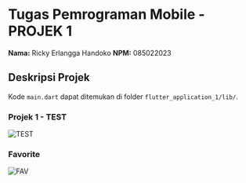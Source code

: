 # Tugas Pemrograman Mobile - PROJEK 1

**Nama:** Ricky Erlangga Handoko
**NPM:** 085022023

## Deskripsi Projek

Kode `main.dart` dapat ditemukan di folder `flutter_application_1/lib/`.

### Projek 1 - TEST
![TEST](https://github.com/rozalyne/Pemrograman_Mobile/assets/67235972/c4e22462-e348-4403-8e97-89b2a0dde367)

### Favorite
![FAV](https://github.com/rozalyne/Pemrograman_Mobile/assets/67235972/c87dd959-48a6-4c64-8715-13678aeca86a)
